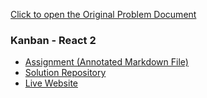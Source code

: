[Click to open the Original Problem Document](https://docs.google.com/document/d/1L0V8gJPGZfdw9ODXUcHVW_B0tPONwbaC/edit)

### Kanban - React 2
- [Assignment (Annotated Markdown File)](./Assignment.md)
- [Solution Repository](https://github.com/metacube-manthan-rajoria/GET_003_Chapter_010)
- [Live Website](https://metacube-manthan-rajoria.github.io/GET_003_Chapter_010/)
